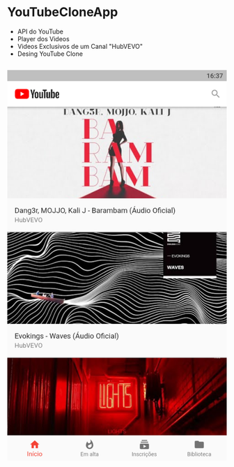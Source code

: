 #  YouTubeCloneApp

* API do YouTube
* Player dos Videos
* Videos Exclusivos de um Canal "HubVEVO"  
* Desing YouTube Clone

## 

 <img src="Screenshot_2021.06.08_16.37.38.889.png" alt="My cool logo"/>
